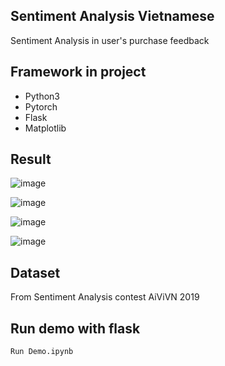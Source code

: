 ## Sentiment Analysis Vietnamese

Sentiment Analysis in user's purchase feedback

## Framework in project 
* Python3
* Pytorch
* Flask
* Matplotlib 

## Result

![image](https://user-images.githubusercontent.com/55548345/122801405-44028f80-d2ee-11eb-89a4-0e38ff015491.png)

![image](https://user-images.githubusercontent.com/55548345/122801420-495fda00-d2ee-11eb-9419-ffe99d14bf58.png)

![image](https://user-images.githubusercontent.com/55548345/122801468-57155f80-d2ee-11eb-83b4-55fc6bee507b.png)

![image](https://user-images.githubusercontent.com/55548345/122801481-5da3d700-d2ee-11eb-9abb-5ff429c4a18b.png)

## Dataset
From Sentiment Analysis contest AiViVN 2019

## Run demo with flask
```
Run Demo.ipynb
```
